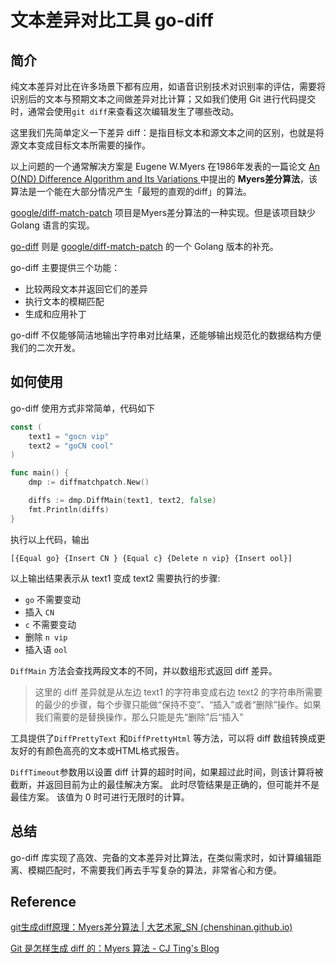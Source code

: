 # 文本差异对比工具 go-diff

## 简介

纯文本差异对比在许多场景下都有应用，如语音识别技术对识别率的评估，需要将识别后的文本与预期文本之间做差异对比计算；又如我们使用 Git 进行代码提交时，通常会使用`git diff`来查看这次编辑发生了哪些改动。

这里我们先简单定义一下差异 diff：是指目标文本和源文本之间的区别，也就是将源文本变成目标文本所需要的操作。

以上问题的一个通常解决方案是 Eugene W.Myers 在1986年发表的一篇论文 [ An O(ND) Difference Algorithm and Its Variations ](http://xmailserver.org/diff2.pdf)中提出的 **Myers差分算法**，该算法是一个能在大部分情况产生「最短的直观的diff」的算法。

[google/diff-match-patch](https://github.com/google/diff-match-patch)  项目是Myers差分算法的一种实现。但是该项目缺少 Golang 语言的实现。

[go-diff](https://github.com/sergi/go-diff) 则是 [google/diff-match-patch](https://github.com/google/diff-match-patch)  的一个 Golang 版本的补充。

go-diff 主要提供三个功能：

- 比较两段文本并返回它们的差异
- 执行文本的模糊匹配
- 生成和应用补丁

go-diff 不仅能够简洁地输出字符串对比结果，还能够输出规范化的数据结构方便我们的二次开发。

## 如何使用

go-diff 使用方式非常简单，代码如下

```go
const (
	text1 = "gocn vip"
	text2 = "goCN cool"
)

func main() {
	dmp := diffmatchpatch.New()

	diffs := dmp.DiffMain(text1, text2, false)
	fmt.Println(diffs)
}
```

执行以上代码，输出

```
[{Equal go} {Insert CN } {Equal c} {Delete n vip} {Insert ool}]
```

以上输出结果表示从 text1 变成 text2 需要执行的步骤:

- `go` 不需要变动
- 插入 `CN`
- `c` 不需要变动
- 删除 `n vip`
- 插入语 `ool`

`DiffMain`  方法会查找两段文本的不同，并以数组形式返回 diff 差异。

> 这里的 diff 差异就是从左边 text1 的字符串变成右边 text2 的字符串所需要的最少的步骤，每个步骤只能做“保持不变”、“插入”或者“删除”操作。如果我们需要的是替换操作，那么只能是先“删除”后“插入”

工具提供了`DiffPrettyText` 和`DiffPrettyHtml` 等方法，可以将 diff 数组转换成更友好的有颜色高亮的文本或HTML格式报告。

`DiffTimeout`参数用以设置 diff 计算的超时时间，如果超过此时间，则该计算将被截断，并返回目前为止的最佳解决方案。 此时尽管结果是正确的，但可能并不是最佳方案。 该值为 0 时可进行无限时的计算。

## 总结

go-diff 库实现了高效、完备的文本差异对比算法，在类似需求时，如计算编辑距离、模糊匹配时，不需要我们再去手写复杂的算法，非常省心和方便。

## Reference

[git生成diff原理：Myers差分算法 | 大艺术家_SN (chenshinan.github.io)](https://chenshinan.github.io/2019/05/02/git生成diff原理：Myers差分算法/)

[Git 是怎样生成 diff 的：Myers 算法 - CJ Ting's Blog](https://cjting.me/2017/05/13/how-git-generate-diff/)

